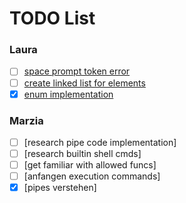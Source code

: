 # TODO List

### Laura
- [ ] [space prompt token error](./srcs/l_reading_line.c#L77)
- [ ] [create linked list for elements](./includes/minishell.h)
- [x] [enum implementation](./includes/minishell.h)

### Marzia
- [ ] [research pipe code implementation]
- [ ] [research builtin shell cmds]
- [ ] [get familiar with allowed funcs]
- [ ] [anfangen execution commands]
- [x] [pipes verstehen]